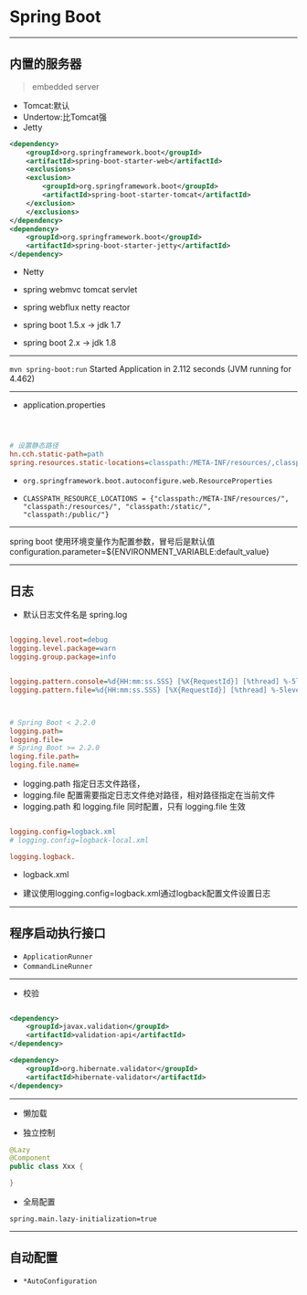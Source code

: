 # Spring Boot



---
## 内置的服务器
> embedded server

- Tomcat:默认
- Undertow:比Tomcat强
- Jetty

```xml
<dependency>
    <groupId>org.springframework.boot</groupId>
    <artifactId>spring-boot-starter-web</artifactId>
    <exclusions>
    <exclusion>
        <groupId>org.springframework.boot</groupId>
        <artifactId>spring-boot-starter-tomcat</artifactId>
    </exclusion>
    </exclusions>
</dependency>
<dependency>
    <groupId>org.springframework.boot</groupId>
    <artifactId>spring-boot-starter-jetty</artifactId>
</dependency>


```

- Netty



- spring webmvc tomcat servlet

- spring webflux netty reactor



- spring boot 1.5.x -> jdk 1.7

- spring boot 2.x -> jdk 1.8


---

`mvn spring-boot:run`
Started Application in 2.112 seconds (JVM running for 4.462)

---

- application.properties

```ini



# 设置静态路径
hn.cch.static-path=path
spring.resources.static-locations=classpath:/META-INF/resources/,classpath:/resources/,classpath:/static/,classpath:/public/,file:${hn.cch.static-path}/

```
- `org.springframework.boot.autoconfigure.web.ResourceProperties`

- `CLASSPATH_RESOURCE_LOCATIONS = {"classpath:/META-INF/resources/", "classpath:/resources/", "classpath:/static/", "classpath:/public/"}`

---

spring boot 使用环境变量作为配置参数，冒号后是默认值
configuration.parameter=${ENVIRONMENT_VARIABLE:default_value}



---
## 日志
- 默认日志文件名是 spring.log
```ini

logging.level.root=debug
logging.level.package=warn
logging.group.package=info


logging.pattern.console=%d{HH:mm:ss.SSS} [%X{RequestId}] [%thread] %-5level %-36logger{36}%line - %msg%n
logging.pattern.file=%d{HH:mm:ss.SSS} [%X{RequestId}] [%thread] %-5level %-36logger{36}%line - %msg%n



# Spring Boot < 2.2.0
logging.path=
logging.file=
# Spring Boot >= 2.2.0
loging.file.path=
loging.file.name=


```
- logging.path 指定日志文件路径，
- logging.file 配置需要指定日志文件绝对路径，相对路径指定在当前文件
- logging.path 和 logging.file 同时配置，只有 logging.file 生效

```ini

logging.config=logback.xml
# logging.config=logback-local.xml

logging.logback.

```

- logback.xml

- 建议使用logging.config=logback.xml通过logback配置文件设置日志


---

## 程序启动执行接口

- `ApplicationRunner`
- `CommandLineRunner`


---

- 校验
```xml

<dependency>
    <groupId>javax.validation</groupId>
    <artifactId>validation-api</artifactId>
</dependency>

<dependency>
    <groupId>org.hibernate.validator</groupId>
    <artifactId>hibernate-validator</artifactId>
</dependency>


```

---
- 懒加载

- 独立控制
```java
@Lazy
@Component
public class Xxx {

}

```

- 全局配置
```properties
spring.main.lazy-initialization=true
```

---
## 自动配置

- `*AutoConfiguration`